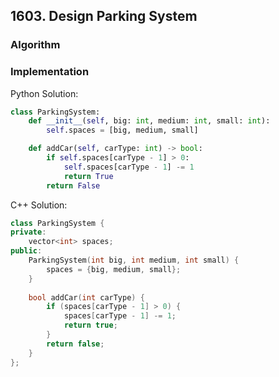 ## 1603. Design Parking System
### Algorithm
### Implementation
Python Solution:
```python
class ParkingSystem:
    def __init__(self, big: int, medium: int, small: int):
        self.spaces = [big, medium, small]

    def addCar(self, carType: int) -> bool:
        if self.spaces[carType - 1] > 0:
            self.spaces[carType - 1] -= 1
            return True
        return False
```
C++ Solution:
```cpp
class ParkingSystem {
private:
    vector<int> spaces;
public:
    ParkingSystem(int big, int medium, int small) {
        spaces = {big, medium, small};
    }
    
    bool addCar(int carType) {
        if (spaces[carType - 1] > 0) {
            spaces[carType - 1] -= 1;
            return true;
        }
        return false;
    }
};
```